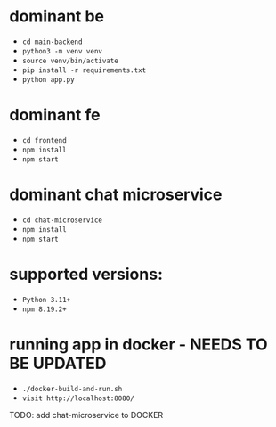 # dominant be
- `cd main-backend`
- `python3 -m venv venv`
- `source venv/bin/activate`
- `pip install -r requirements.txt`
- `python app.py`

# dominant fe
- `cd frontend`
- `npm install`
- `npm start`

# dominant chat microservice
- `cd chat-microservice`
- `npm install`
- `npm start`

# supported versions: 
- `Python 3.11+`
- `npm 8.19.2+`

# running app in docker - NEEDS TO BE UPDATED
- `./docker-build-and-run.sh`
- `visit http://localhost:8080/`

TODO: add chat-microservice to DOCKER 